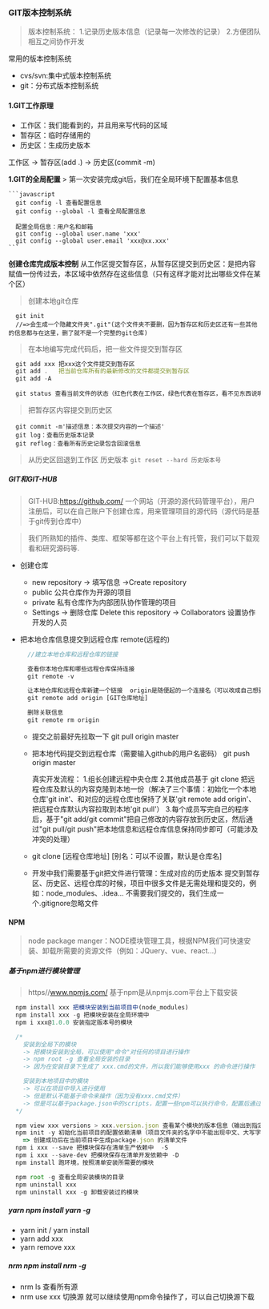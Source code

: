 ### GIT版本控制系统

> 版本控制系统：
  1.记录历史版本信息（记录每一次修改的记录）
  2.方便团队相互之间协作开发

  常用的版本控制系统

- cvs/svn:集中式版本控制系统
- git：分布式版本控制系统

#### 1.GIT工作原理

- 工作区：我们能看到的，并且用来写代码的区域
- 暂存区：临时存储用的
- 历史区：生成历史版本

工作区 -> 暂存区(add .) -> 历史区(commit -m)

  **1.GIT的全局配置**
    > 第一次安装完成git后，我们在全局环境下配置基本信息

    ```javascript
      git config -l 查看配置信息
      git config --global -l 查看全局配置信息

      配置全局信息：用户名和邮箱
      git config --global user.name 'xxx'
      git config --global user.email 'xxx@xx.xxx'
    ``` 

**创建仓库完成版本控制**
  从工作区提交暂存区，从暂存区提交到历史区：是把内容赋值一份传过去，本区域中依然存在这些信息（只有这样才能对比出哪些文件在某个区）

  > 创建本地git仓库

  ```
    git init
    //=>会生成一个隐藏文件夹".git"(这个文件夹不要删，因为暂存区和历史区还有一些其他的信息都与在这里，删了就不是一个完整的git仓库)
  ```

  > 在本地编写完成代码后，把一些文件提交到暂存区

  ```javascript
    git add xxx 把xxx这个文件提交到暂存区
    git add .   把当前仓库所有的最新修改的文件都提交到暂存区
    git add -A
    
    git status 查看当前文件的状态（红色代表在工作区，绿色代表在暂存区，看不见东西说明所有修改的信息都提交到了历史区）
  ```

  > 把暂存区内容提交到历史区

  ```
    git commit -m'描述信息：本次提交内容的一个描述'
    git log：查看历史版本记录
    git reflog：查看所有历史记录包含回滚信息
  ```

  > 从历史区回退到工作区 历史版本
    ```
      git reset --hard 历史版本号
    ```

##### GIT和GIT-HUB

  > GIT-HUB:<https://github.com/>
  > 一个网站（开源的源代码管理平台），用户注册后，可以在自己账户下创建仓库，用来管理项目的源代码（源代码是基于git传到仓库中）

  > 我们所熟知的插件、类库、框架等都在这个平台上有托管，我们可以下载观看和研究源码等.

- 创建仓库
  - new repository -> 填写信息 ->Create repository
  - public 公共仓库作为开源的项目
  - private 私有仓库作为内部团队协作管理的项目
  - Settings -> 删除仓库 Delete this repository
                -> Collaborators 设置协作开发的人员
- 把本地仓库信息提交到远程仓库 remote(远程的)

    ```javascript
      //建立本地仓库和远程仓库的链接

      查看你本地仓库和哪些远程仓库保持连接
      git remote -v

      让本地仓库和远程仓库新建一个链接  origin是随便起的一个连接名（可以改成自己想要的，一般都用这个名字）
      git remote add origin [GIT仓库地址]

      删除关联信息
      git remote rm origin
    ```
  - 提交之前最好先拉取一下
      git pull origin master
  - 把本地代码提交到远程仓库（需要输入github的用户名密码）
      git push origin master

      真实开发流程：
      1.组长创建远程中央仓库
      2.其他成员基于 git clone 把远程仓库及默认的内容克隆到本地一份（解决了三个事情：初始化一个本地仓库'git init'、和对应的远程仓库也保持了关联'git remote add origin'、把远程仓库默认内容拉取到本地'git pull'）
      3.每个成员写完自己的程序后，基于"git add/git commit"把自己修改的内容存放到历史区，然后通过"git pull/git push"把本地信息和远程仓库信息保持同步即可（可能涉及冲突的处理）
  - git clone [远程仓库地址] [别名：可以不设置，默认是仓库名]
  
  - 开发中我们需要基于git把文件进行管理：生成对应的历史版本
    提交到暂存区、历史区、远程仓库的时候，项目中很多文件是无需处理和提交的，例如：node_modules、.idea... 不需要我们提交的，我们生成一个.gitignore忽略文件
#### NPM

> node package manger：NODE模块管理工具，根据NPM我们可快速安装、卸载所需要的资源文件（例如：JQuery、vue、react...）

##### 基于npm进行模块管理

> https//www.npmjs.com/ 基于npm是从npmjs.com平台上下载安装

```javascript
  npm install xxx 把模块安装到当前项目中(node_modules)
  npm install xxx -g 把模块安装在全局环境中
  npm i xxx@1.0.0 安装指定版本号的模块

  /*
    安装到全局下的模块
    -> 把模块安装到全局，可以使用"命令"对任何的项目进行操作
    -> npm root -g 查看全局安装的目录
    -> 因为在安装目录下生成了 xxx.cmd的文件，所以我们能够使用xxx 的命令进行操作

    安装到本地项目中的模块
    -> 可以在项目中导入进行使用
    -> 但是默认不能基于命令来操作（因为没有xxx.cmd文件）
    -> 但是可以基于package.json中的scripts，配置一些npm可以执行命令，配置后通过 npm run xxx执行
  */

  npm view xxx versions > xxx.version.json 查看某个模块的版本信息（输出到指定JSON文件中）
  npm init -y 初始化当前项目的配置依赖清单（项目文件夹的名字中不能出现中文、大写字母和特殊符号）
    => 创建成功后在当前项目中生成package.json 的清单文件
  npm i xxx --save 把模块保存在清单生产依赖中  -S
  npm i xxx --save-dev 把模块保存在清单开发依赖中 -D
  npm install 跑环境，按照清单安装所需要的模块

  npm root -g 查看全局安装模块的目录
  npm uninstall xxx 
  npm uninstall xxx -g 卸载安装过的模块
```

##### yarn    npm install yarn -g
  - yarn init / yarn install
  - yarn add xxx
  - yarn remove xxx
  
##### nrm      npm install nrm -g
  - nrm ls  查看所有源
  - nrm use xxx 切换源
    就可以继续使用npm命令操作了，可以自己切换源下载